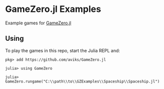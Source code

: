 # GameZero.jl Examples

Example games for [GameZero.jl](https://github.com/aviks/GameZero.jl)


## Using

To play the games in this repo, start the Julia REPL and:

```
pkg> add https://github.com/aviks/GameZero.jl

julia> using GameZero

julia> GameZero.rungame("C:\\path\\to\\GZExamples\\Spaceship\\Spaceship.jl")

```
